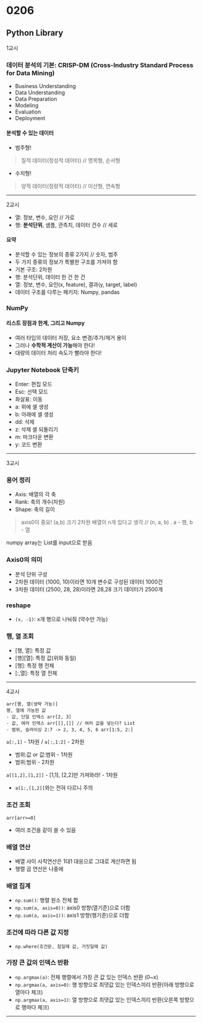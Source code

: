 # 0206

## Python Library

1교시

### 데이터 분석의 기본: CRISP-DM (Cross-Industry Standard Process for Data Mining)
- Business Understanding
- Data Understanding
- Data Preparation
- Modeling
- Evaluation
- Deployment

#### 분석할 수 있는 데이터
- 범주형!
> 질적 데이터(정성적 데이터) // 명목형, 순서형
- 수치형!
> 양적 데이터(정량적 데이터) // 이산형, 연속형
---
2교시
- 열: 정보, 변수, 요인 // 가로
- 행: **분석단위**, 샘플, 관측치, 데이터 건수 // 세로

#### 요약
- 분석할 수 있는 정보의 종류 2가지 // 숫자, 범주
- 두 가지 종류의 정보가 특별한 구조를 가져야 함
- 기본 구조: 2차원
- 행: 분석단위, 데이터 한 건 한 건
- 열: 정보, 변수, 요인(x, feature), 결과(y, target, label)
- 데이터 구조를 다루는 패키지: Numpy, pandas

### NumPy
#### 리스트 장점과 한계, 그리고 Numpy
- 여러 타입의 데이터 저장, 요소 변경/추가/제거 용이
- 그러나 **수학적 계산이 가능**해야 한다!
- 대량의 데이터 처리 속도가 빨라야 한다!

### Jupyter Notebook 단축키
- Enter: 편집 모드
- Esc: 선택 모드
- 화살표: 이동
- a: 위에 셀 생성
- b: 아래에 셀 생성
- dd: 삭제
- z: 삭제 셀 되돌리기
- m: 마크다운 변환
- y: 코드 변환
---
3교시
### 용어 정리
- Axis: 배열의 각 축
- Rank: 축의 개수(차원)
- Shape: 축의 길이
> axis0이 중요! (a,b) 크기 2차원 배열이 n개 있다고 생각 // (n, a, b) . a - 행, b - 열

numpy array는 List를 input으로 받음

### Axis0의 의미
- 분석 단위 구성
- 2차원 데이터 (1000, 10)이라면 10개 변수로 구성된 데이터 1000건
- 3차원 데이터 (2500, 28, 28)이라면 28,28 크기 데이터가 2500개

### reshape
- ``(x, -1)``: x개 행으로 나눠줘 (약수만 가능)

### 행, 열 조회
- [행, 열]: 특정 값
- [행][열]: 특정 값(위와 동일)
- [행]: 특정 행 전체
- [:,열]: 특정 열 전체
---
4교시

```
arr[행, 열(생략 가능)]
행, 열에 가능한 값
- 값, 단일 인덱스 arr[2, 3]
- 값, 여러 인덱스 arr[[],[]] // 여러 값을 넣는다? List
- 범위, 슬라이싱 2:7 -> 2, 3, 4, 5, 6 arr[1:5, 2:]
```

``a[:,1]`` - 1차원 / ``a[:,1:2]`` - 2차원
- 범위:값 or 값:범위 - 1차원
- 범위:범위 - 2차원

``a[[1,2],[1,2]]`` - [1,1], [2,2]만 가져와라! - 1차원
- ``a[1:,[1,2]]``와는 전혀 다르니 주의

### 조건 조회
``arr[arr>=0]``
- 여러 조건을 같이 쓸 수 있음

### 배열 연산
- 배열 사이 사칙연산은 1대1 대응으로 그대로 계산하면 됨
- 행렬 곱 연산은 나중에

### 배열 집계
- ``np.sum()``: 행렬 원소 전체 합
- ``np.sum(a, axis=0))``: axis0 방향(열기준)으로 더함
- ``np.sum(a, axis=1))``: axis1 방향(행기준)으로 더함

### 조건에 따라 다른 값 지정
- ``np.where(조건문, 참일때 값, 거짓일때 값)``

### 가장 큰 값의 인덱스 반환
- ``np.argmax(a)``: 전체 행렬에서 가장 큰 값 있는 인덱스 반환 (0~x)
- ``np.argmax(a, axis=0)``: 행 방향으로 최댓값 있는 인덱스끼리 반환(아래 방향으로 열마다 체크)
- ``np.argmax(a, axis=1)``: 열 방향으로 최댓값 있는 인덱스끼리 반환(오른쪽 방향으로 행마다 체크)
---